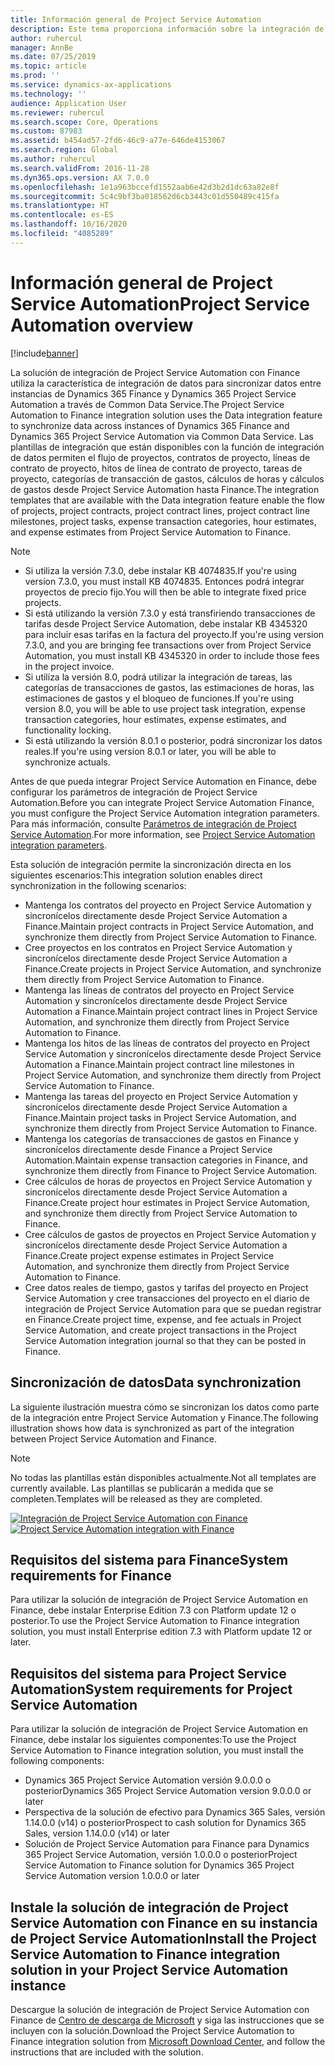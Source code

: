 ```yaml
---
title: Información general de Project Service Automation
description: Este tema proporciona información sobre la integración de Dynamics 365 Project Service Automation con la solución de integración de Dynamics 365 Finance.
author: ruhercul
manager: AnnBe
ms.date: 07/25/2019
ms.topic: article
ms.prod: ''
ms.service: dynamics-ax-applications
ms.technology: ''
audience: Application User
ms.reviewer: ruhercul
ms.search.scope: Core, Operations
ms.custom: 87983
ms.assetid: b454ad57-2fd6-46c9-a77e-646de4153067
ms.search.region: Global
ms.author: ruhercul
ms.search.validFrom: 2016-11-28
ms.dyn365.ops.version: AX 7.0.0
ms.openlocfilehash: 1e1a963bccefd1552aab6e42d3b2d1dc63a82e8f
ms.sourcegitcommit: 5c4c9bf3ba018562d6cb3443c01d550489c415fa
ms.translationtype: HT
ms.contentlocale: es-ES
ms.lasthandoff: 10/16/2020
ms.locfileid: "4085289"
---
```

# <a name="project-service-automation-overview"></a><span data-ttu-id="9c4d2-103">Información general de Project Service Automation</span><span class="sxs-lookup"><span data-stu-id="9c4d2-103">Project Service Automation overview</span></span>

[!include[banner](../includes/banner.md)]

<span data-ttu-id="9c4d2-104">La solución de integración de Project Service Automation con Finance utiliza la característica de integración de datos para sincronizar datos entre instancias de Dynamics 365 Finance y Dynamics 365 Project Service Automation a través de Common Data Service.</span><span class="sxs-lookup"><span data-stu-id="9c4d2-104">The Project Service Automation to Finance integration solution uses the Data integration feature to synchronize data across instances of Dynamics 365 Finance and Dynamics 365 Project Service Automation via Common Data Service.</span></span> <span data-ttu-id="9c4d2-105">Las plantillas de integración que están disponibles con la función de integración de datos permiten el flujo de proyectos, contratos de proyecto, líneas de contrato de proyecto, hitos de línea de contrato de proyecto, tareas de proyecto, categorías de transacción de gastos, cálculos de horas y cálculos de gastos desde Project Service Automation hasta Finance.</span><span class="sxs-lookup"><span data-stu-id="9c4d2-105">The integration templates that are available with the Data integration feature enable the flow of projects, project contracts, project contract lines, project contract line milestones, project tasks, expense transaction categories, hour estimates, and expense estimates from Project Service Automation to Finance.</span></span>

> [!NOTE]
> - <span data-ttu-id="9c4d2-106">Si utiliza la versión 7.3.0, debe instalar KB 4074835.</span><span class="sxs-lookup"><span data-stu-id="9c4d2-106">If you're using version 7.3.0, you must install KB 4074835.</span></span> <span data-ttu-id="9c4d2-107">Entonces podrá integrar proyectos de precio fijo.</span><span class="sxs-lookup"><span data-stu-id="9c4d2-107">You will then be able to integrate fixed price projects.</span></span>
> - <span data-ttu-id="9c4d2-108">Si está utilizando la versión 7.3.0 y está transfiriendo transacciones de tarifas desde Project Service Automation, debe instalar KB 4345320 para incluir esas tarifas en la factura del proyecto.</span><span class="sxs-lookup"><span data-stu-id="9c4d2-108">If you're using version 7.3.0, and you are bringing fee transactions over from Project Service Automation, you must install KB 4345320 in order to include those fees in the project invoice.</span></span>
> - <span data-ttu-id="9c4d2-109">Si utiliza la versión 8.0, podrá utilizar la integración de tareas, las categorías de transacciones de gastos, las estimaciones de horas, las estimaciones de gastos y el bloqueo de funciones.</span><span class="sxs-lookup"><span data-stu-id="9c4d2-109">If you're using version 8.0, you will be able to use project task integration, expense transaction categories, hour estimates, expense estimates, and functionality locking.</span></span>
> - <span data-ttu-id="9c4d2-110">Si está utilizando la versión 8.0.1 o posterior, podrá sincronizar los datos reales.</span><span class="sxs-lookup"><span data-stu-id="9c4d2-110">If you're using version 8.0.1 or later, you will be able to synchronize actuals.</span></span>

<span data-ttu-id="9c4d2-111">Antes de que pueda integrar Project Service Automation en Finance, debe configurar los parámetros de integración de Project Service Automation.</span><span class="sxs-lookup"><span data-stu-id="9c4d2-111">Before you can integrate Project Service Automation Finance, you must configure the Project Service Automation integration parameters.</span></span> <span data-ttu-id="9c4d2-112">Para más información, consulte [Parámetros de integración de Project Service Automation](PSA-parameters.md).</span><span class="sxs-lookup"><span data-stu-id="9c4d2-112">For more information, see [Project Service Automation integration parameters](PSA-parameters.md).</span></span>

<span data-ttu-id="9c4d2-113">Esta solución de integración permite la sincronización directa en los siguientes escenarios:</span><span class="sxs-lookup"><span data-stu-id="9c4d2-113">This integration solution enables direct synchronization in the following scenarios:</span></span>

- <span data-ttu-id="9c4d2-114">Mantenga los contratos del proyecto en Project Service Automation y sincronícelos directamente desde Project Service Automation a Finance.</span><span class="sxs-lookup"><span data-stu-id="9c4d2-114">Maintain project contracts in Project Service Automation, and synchronize them directly from Project Service Automation to Finance.</span></span>
- <span data-ttu-id="9c4d2-115">Cree proyectos en los contratos en Project Service Automation y sincronícelos directamente desde Project Service Automation a Finance.</span><span class="sxs-lookup"><span data-stu-id="9c4d2-115">Create projects in Project Service Automation, and synchronize them directly from Project Service Automation to Finance.</span></span>
- <span data-ttu-id="9c4d2-116">Mantenga las líneas de contratos del proyecto en Project Service Automation y sincronícelos directamente desde Project Service Automation a Finance.</span><span class="sxs-lookup"><span data-stu-id="9c4d2-116">Maintain project contract lines in Project Service Automation, and synchronize them directly from Project Service Automation to Finance.</span></span>
- <span data-ttu-id="9c4d2-117">Mantenga los hitos de las líneas de contratos del proyecto en Project Service Automation y sincronícelos directamente desde Project Service Automation a Finance.</span><span class="sxs-lookup"><span data-stu-id="9c4d2-117">Maintain project contract line milestones in Project Service Automation, and synchronize them directly from Project Service Automation to Finance.</span></span>
- <span data-ttu-id="9c4d2-118">Mantenga las tareas del proyecto en Project Service Automation y sincronícelos directamente desde Project Service Automation a Finance.</span><span class="sxs-lookup"><span data-stu-id="9c4d2-118">Maintain project tasks in Project Service Automation, and synchronize them directly from Project Service Automation to Finance.</span></span>
- <span data-ttu-id="9c4d2-119">Mantenga los categorías de transacciones de gastos en Finance y sincronícelos directamente desde Finance a Project Service Automation.</span><span class="sxs-lookup"><span data-stu-id="9c4d2-119">Maintain expense transaction categories in Finance, and synchronize them directly from Finance to Project Service Automation.</span></span>
- <span data-ttu-id="9c4d2-120">Cree cálculos de horas de proyectos en Project Service Automation y sincronícelos directamente desde Project Service Automation a Finance.</span><span class="sxs-lookup"><span data-stu-id="9c4d2-120">Create project hour estimates in Project Service Automation, and synchronize them directly from Project Service Automation to Finance.</span></span>
- <span data-ttu-id="9c4d2-121">Cree cálculos de gastos de proyectos en Project Service Automation y sincronícelos directamente desde Project Service Automation a Finance.</span><span class="sxs-lookup"><span data-stu-id="9c4d2-121">Create project expense estimates in Project Service Automation, and synchronize them directly from Project Service Automation to Finance.</span></span>
- <span data-ttu-id="9c4d2-122">Cree datos reales de tiempo, gastos y tarifas del proyecto en Project Service Automation y cree transacciones del proyecto en el diario de integración de Project Service Automation para que se puedan registrar en Finance.</span><span class="sxs-lookup"><span data-stu-id="9c4d2-122">Create project time, expense, and fee actuals in Project Service Automation, and create project transactions in the Project Service Automation integration journal so that they can be posted in Finance.</span></span>

## <a name="data-synchronization"></a><span data-ttu-id="9c4d2-123">Sincronización de datos</span><span class="sxs-lookup"><span data-stu-id="9c4d2-123">Data synchronization</span></span>

<span data-ttu-id="9c4d2-124">La siguiente ilustración muestra cómo se sincronizan los datos como parte de la integración entre Project Service Automation y Finance.</span><span class="sxs-lookup"><span data-stu-id="9c4d2-124">The following illustration shows how data is synchronized as part of the integration between Project Service Automation and Finance.</span></span>

> [!NOTE]
> <span data-ttu-id="9c4d2-125">No todas las plantillas están disponibles actualmente.</span><span class="sxs-lookup"><span data-stu-id="9c4d2-125">Not all templates are currently available.</span></span> <span data-ttu-id="9c4d2-126">Las plantillas se publicarán a medida que se completen.</span><span class="sxs-lookup"><span data-stu-id="9c4d2-126">Templates will be released as they are completed.</span></span>

<span data-ttu-id="9c4d2-127">[![Integración de Project Service Automation con Finance](./media/PSA-integration.png)](./media/PSA-integration.png)</span><span class="sxs-lookup"><span data-stu-id="9c4d2-127">[![Project Service Automation integration with Finance](./media/PSA-integration.png)](./media/PSA-integration.png)</span></span>

## <a name="system-requirements-for-finance"></a><span data-ttu-id="9c4d2-128">Requisitos del sistema para Finance</span><span class="sxs-lookup"><span data-stu-id="9c4d2-128">System requirements for Finance</span></span>

<span data-ttu-id="9c4d2-129">Para utilizar la solución de integración de Project Service Automation en Finance, debe instalar Enterprise Edition 7.3 con Platform update 12 o posterior.</span><span class="sxs-lookup"><span data-stu-id="9c4d2-129">To use the Project Service Automation to Finance integration solution, you must install Enterprise edition 7.3 with Platform update 12 or later.</span></span>

## <a name="system-requirements-for-project-service-automation"></a><span data-ttu-id="9c4d2-130">Requisitos del sistema para Project Service Automation</span><span class="sxs-lookup"><span data-stu-id="9c4d2-130">System requirements for Project Service Automation</span></span>

<span data-ttu-id="9c4d2-131">Para utilizar la solución de integración de Project Service Automation en Finance, debe instalar los siguientes componentes:</span><span class="sxs-lookup"><span data-stu-id="9c4d2-131">To use the Project Service Automation to Finance integration solution, you must install the following components:</span></span>

- <span data-ttu-id="9c4d2-132">Dynamics 365 Project Service Automation versión 9.0.0.0 o posterior</span><span class="sxs-lookup"><span data-stu-id="9c4d2-132">Dynamics 365 Project Service Automation version 9.0.0.0 or later</span></span>
- <span data-ttu-id="9c4d2-133">Perspectiva de la solución de efectivo para Dynamics 365 Sales, versión 1.14.0.0 (v14) o posterior</span><span class="sxs-lookup"><span data-stu-id="9c4d2-133">Prospect to cash solution for Dynamics 365 Sales, version 1.14.0.0 (v14) or later</span></span>
- <span data-ttu-id="9c4d2-134">Solución de Project Service Automation para Finance para Dynamics 365 Project Service Automation, versión 1.0.0.0 o posterior</span><span class="sxs-lookup"><span data-stu-id="9c4d2-134">Project Service Automation to Finance solution for Dynamics 365 Project Service Automation version 1.0.0.0 or later</span></span>

## <a name="install-the-project-service-automation-to-finance-integration-solution-in-your-project-service-automation-instance"></a><span data-ttu-id="9c4d2-135">Instale la solución de integración de Project Service Automation con Finance en su instancia de Project Service Automation</span><span class="sxs-lookup"><span data-stu-id="9c4d2-135">Install the Project Service Automation to Finance integration solution in your Project Service Automation instance</span></span>

<span data-ttu-id="9c4d2-136">Descargue la solución de integración de Project Service Automation con Finance de [Centro de descarga de Microsoft](https://www.microsoft.com/download/details.aspx?id=57016) y siga las instrucciones que se incluyen con la solución.</span><span class="sxs-lookup"><span data-stu-id="9c4d2-136">Download the Project Service Automation to Finance integration solution from [Microsoft Download Center](https://www.microsoft.com/download/details.aspx?id=57016), and follow the instructions that are included with the solution.</span></span>
